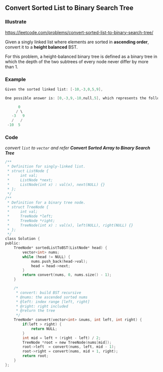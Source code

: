 ## Convert Sorted List to Binary Search Tree
### Illustrate
<https://leetcode.com/problems/convert-sorted-list-to-binary-search-tree/>

Given a singly linked list where elements are sorted in **ascending order**, convert it to a **height balanced** BST.

For this problem, a height-balanced binary tree is defined as a binary tree in which the depth of the two subtrees of every node never differ by more than 1.

### Example
```c
Given the sorted linked list: [-10,-3,0,5,9],

One possible answer is: [0,-3,9,-10,null,5], which represents the following height balanced BST:

      0
     / \
   -3   9
   /   /
 -10  5
```

### Code

_convert `list` to `vector` and refer **Convert Sorted Array to Binary Search Tree**_

```c
/**
 * Definition for singly-linked list.
 * struct ListNode {
 *     int val;
 *     ListNode *next;
 *     ListNode(int x) : val(x), next(NULL) {}
 * };
 */
/**
 * Definition for a binary tree node.
 * struct TreeNode {
 *     int val;
 *     TreeNode *left;
 *     TreeNode *right;
 *     TreeNode(int x) : val(x), left(NULL), right(NULL) {}
 * };
 */
class Solution {
public:
    TreeNode* sortedListToBST(ListNode* head) {
        vector<int> nums;
        while (head != NULL) {
            nums.push_back(head->val);
            head = head->next;
        }
        return convert(nums, 0, nums.size() - 1);
    }

    /*
     * convert: build BST recursive
     * @nums: the ascended sorted nums
     * @left: index range [left, right]
     * @right: right included
     * @return the tree
     */
    TreeNode* convert(vector<int> &nums, int left, int right) {
        if(left > right) {
            return NULL;
        }
        int mid = left + (right - left) / 2;
        TreeNode *root = new TreeNode(nums[mid]);
        root->left  = convert(nums, left, mid - 1);
        root->right = convert(nums, mid + 1, right);
        return root;
    }
};
```
